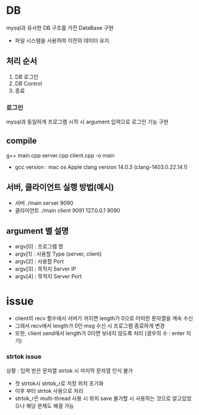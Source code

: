 # DB

mysql과 유사한 DB 구조를 가진 DataBase 구현

- 파일 시스템을 사용하여 이전의 데이터 유지

## 처리 순서

1. DB 로그인
2. DB Control
3. 종료

### 로그인

mysql과 동일하게 프로그램 시작 시 argument 입력으로 로그인 기능 구현

## compile

g++ main.cpp server.cpp client.cpp -o main

- gcc version : mac os Apple clang version 14.0.3 (clang-1403.0.22.14.1)

## 서버, 클라이언트 실행 방법(예시)

- 서버
  ./main server 9090
- 클라이언트
  ./main client 9091 127.0.0.1 9090

## argument 별 설명

- argv[0] : 프로그램 명
- argv[1] : 사용할 Type (server, client)
- argv[2] : 사용할 Port
- argv[3] : 목적지 Server IP
- argv[4] : 목적지 Server Port

# issue

- client의 recv 함수에서 서버가 꺼지면 length가 0으로 어떠한 문자열을 계속 수신
- 그래서 recv에서 length가 0인 msg 수신 시 프로그램 종료하게 변경
- 또한, client send에서 length가 0이면 보내지 않도록 처리 (경우의 수 : enter 치기)

### strtok issue

상황 : 입력 받은 문자열 strtok 시 마지막 문자열 인식 불가

- 첫 strtok시 strtok_r로 저장 위치 초기화
- 이후 부터 strtok 사용으로 처리
- strtok_r은 multi-thread 사용 시 위치 save 불가할 시 사용하는 것으로 알고있었으나 해당 문제도 해결 가능

